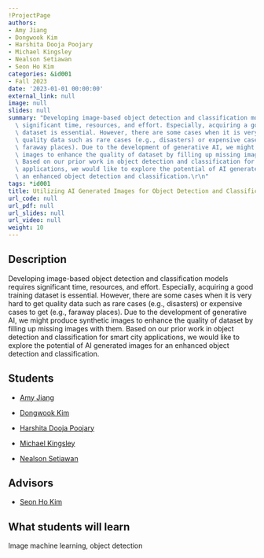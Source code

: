 ```yaml
---
!ProjectPage
authors:
- Amy Jiang
- Dongwook Kim
- Harshita Dooja Poojary
- Michael Kingsley
- Nealson Setiawan
- Seon Ho Kim
categories: &id001
- Fall 2023
date: '2023-01-01 00:00:00'
external_link: null
image: null
slides: null
summary: "Developing image-based object detection and classification models requires\
  \ significant time, resources, and effort. Especially, acquiring a good training\
  \ dataset is essential. However, there are some cases when it is very hard to get\
  \ quality data such as rare cases (e.g., disasters) or expensive cases to get (e.g.,\
  \ faraway places). Due to the development of generative AI, we might produce synthetic\
  \ images to enhance the quality of dataset by filling up missing images with them.\
  \ Based on our prior work in object detection and classification for smart city\
  \ applications, we would like to explore the potential of AI generated images for\
  \ an enhanced object detection and classification.\r\n"
tags: *id001
title: Utilizing AI Generated Images for Object Detection and Classification
url_code: null
url_pdf: null
url_slides: null
url_video: null
weight: 10
---
```

## Description

Developing image-based object detection and classification models requires significant time, resources, and effort. Especially, acquiring a good training dataset is essential. However, there are some cases when it is very hard to get quality data such as rare cases (e.g., disasters) or expensive cases to get (e.g., faraway places). Due to the development of generative AI, we might produce synthetic images to enhance the quality of dataset by filling up missing images with them. Based on our prior work in object detection and classification for smart city applications, we would like to explore the potential of AI generated images for an enhanced object detection and classification.






## Students

* [Amy Jiang](../../../author/amy-jiang)

* [Dongwook Kim](../../../author/dongwook-kim)

* [Harshita Dooja Poojary](../../../author/harshita-dooja-poojary)

* [Michael Kingsley](../../../author/michael-kingsley)

* [Nealson Setiawan](../../../author/nealson-setiawan)

## Advisors

* [Seon Ho Kim](../../../author/seon-ho-kim)

## What students will learn

Image machine learning, object detection